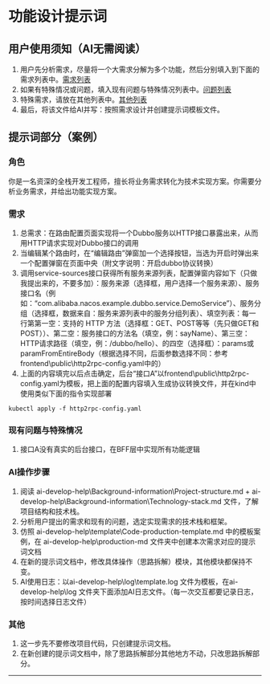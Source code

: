 # 功能设计提示词

## 用户使用须知（AI无需阅读）

1. 用户先分析需求，尽量将一个大需求分解为多个功能，然后分别填入到下面的需求列表中。[需求列表](#需求)
2. 如果有特殊情况或问题，填入现有问题与特殊情况列表中。[问题列表](#现有问题与特殊情况)
3. 特殊需求，请放在其他列表中。[其他列表](#其他)
4. 最后，将该文件给AI并写：按照需求设计并创建提示词模板文件。

## 提示词部分（案例）

### 角色

你是一名资深的全栈开发工程师，擅长将业务需求转化为技术实现方案。你需要分析业务需求，并给出功能实现方案。

### 需求

1. 总需求：在路由配置页面实现将一个Dubbo服务以HTTP接口暴露出来，从而用HTTP请求实现对Dubbo接口的调用
2. 当编辑某个路由时，在“编辑路由”弹窗加一个选择按钮，当选为开启时弹出来一个配置弹窗在页面中央（附文字说明：开启dubbo协议转换）
3. 调用service-sources接口获得所有服务来源列表，配置弹窗内容如下（只做我提出来的，不要多加）：服务来源（选择框，用户选择一个服务来源）、服务接口名（例如：“com.alibaba.nacos.example.dubbo.service.DemoService”）、服务分组（选择框，数据来自：服务来源列表中的服务分组列表）、填空列表：每一行第第一空：支持的 HTTP 方法（选择框：GET、POST等等（先只做GET和POST））、第二空：服务接口的方法名（填空，例：sayName）、第三空：HTTP请求路径（填空，例：/dubbo/hello）、的四空（选择框）：params或paramFromEntireBody（根据选择不同，后面参数选择不同：参考frontend\public\http2rpc-config.yaml中的）
4. 上面的内容填完以后点击确定，后台“接口A”以frontend\public\http2rpc-config.yaml为模板，把上面的配置内容填入生成协议转换文件，并在kind中使用类似下面的指令实现部署
```
kubectl apply -f http2rpc-config.yaml
```

### 现有问题与特殊情况

1. 接口A没有真实的后台接口，在BFF层中实现所有功能逻辑

### AI操作步骤

1. 阅读 ai-develop-help\Background-information\Project-structure.md + ai-develop-help\Background-information\Technology-stack.md 文件，了解项目结构和技术栈。
2. 分析用户提出的需求和现有的问题，选定实现需求的技术栈和框架。
3. 仿照 ai-develop-help\template\Code-production-template.md 中的模板案例，在 ai-develop-help\production-md 文件夹中创建本次需求对应的提示词文档
4. 在新的提示词文档中，修改具体操作（思路拆解）模块，其他模块都保持不变。
5. AI使用日志：以ai-develop-help\log\template.log 文件为模板，在ai-develop-help\log 文件夹下面添加AI日志文件。（每一次交互都要记录日志，按时间选择日志文件）

### 其他

1. 这一步先不要修改项目代码，只创建提示词文档。
2. 在新创建的提示词文档中，除了思路拆解部分其他地方不动，只改思路拆解部分。

---